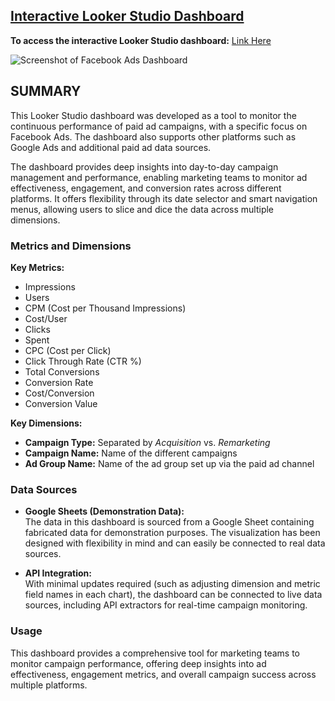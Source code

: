 ## [**Interactive Looker Studio Dashboard**](#)

**To access the interactive Looker Studio dashboard:** [Link Here](https://lookerstudio.google.com/reporting/29e892ed-26bc-41f4-84d1-7cd7142c7100)

![Screenshot of Facebook Ads Dashboard](https://github.com/analytisor/paid_ads_looker_studio_dashboard/blob/main/Facebook_Ads_Dashboard-page-001.jpg)


## **SUMMARY**

This Looker Studio dashboard was developed as a tool to monitor the continuous performance of paid ad campaigns, with a specific focus on Facebook Ads. The dashboard also supports other platforms such as Google Ads and additional paid ad data sources.

The dashboard provides deep insights into day-to-day campaign management and performance, enabling marketing teams to monitor ad effectiveness, engagement, and conversion rates across different platforms. It offers flexibility through its date selector and smart navigation menus, allowing users to slice and dice the data across multiple dimensions.

### **Metrics and Dimensions**

**Key Metrics:**
- Impressions
- Users
- CPM (Cost per Thousand Impressions)
- Cost/User
- Clicks
- Spent
- CPC (Cost per Click)
- Click Through Rate (CTR %)
- Total Conversions
- Conversion Rate
- Cost/Conversion
- Conversion Value

**Key Dimensions:**
- **Campaign Type:** Separated by _Acquisition_ vs. _Remarketing_
- **Campaign Name:** Name of the different campaigns
- **Ad Group Name:** Name of the ad group set up via the paid ad channel

### **Data Sources**

- **Google Sheets (Demonstration Data):**  
  The data in this dashboard is sourced from a Google Sheet containing fabricated data for demonstration purposes. The visualization has been designed with flexibility in mind and can easily be connected to real data sources.
  
- **API Integration:**  
  With minimal updates required (such as adjusting dimension and metric field names in each chart), the dashboard can be connected to live data sources, including API extractors for real-time campaign monitoring.

### **Usage**

This dashboard provides a comprehensive tool for marketing teams to monitor campaign performance, offering deep insights into ad effectiveness, engagement metrics, and overall campaign success across multiple platforms.



